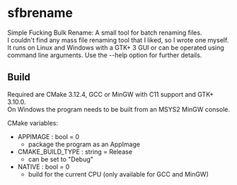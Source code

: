 # sfbrename  

Simple Fucking Bulk Rename: A small tool for batch renaming files.  
I couldn't find any mass file renaming tool that I liked, so I wrote one myself.  
It runs on Linux and Windows with a GTK+ 3 GUI or can be operated using command line arguments. Use the --help option for further details.  

## Build  
Required are CMake 3.12.4, GCC or MinGW with C11 support and GTK+ 3.10.0.  
On Windows the program needs to be built from an MSYS2 MinGW console.  

CMake variables:  
- APPIMAGE : bool = 0  
  - package the program as an AppImage  
- CMAKE_BUILD_TYPE : string = Release  
  - can be set to "Debug"  
- NATIVE : bool = 0  
  - build for the current CPU (only available for GCC and MinGW)  

